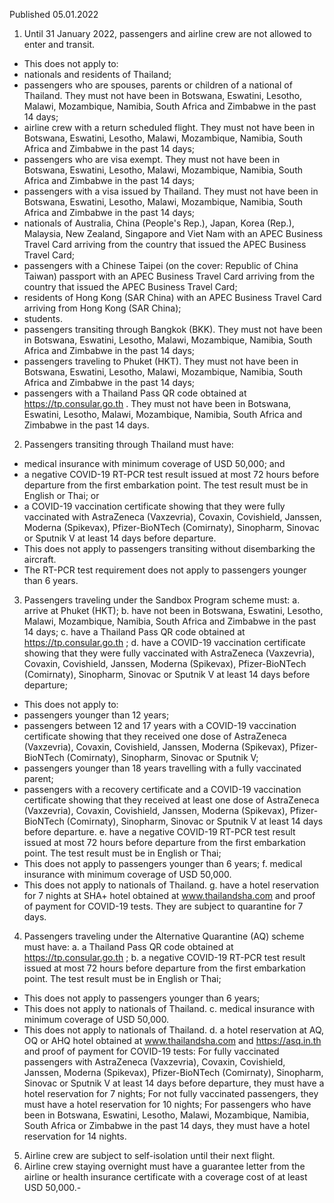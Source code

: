 Published 05.01.2022
1. Until 31 January 2022, passengers and airline crew are not allowed to enter and transit.
- This does not apply to:
- nationals and residents of Thailand;
- passengers who are spouses, parents or children of a national of Thailand. They must not have been in Botswana, Eswatini, Lesotho, Malawi, Mozambique, Namibia, South Africa and Zimbabwe in the past 14 days;
- airline crew with a return scheduled flight. They must not have been in Botswana, Eswatini, Lesotho, Malawi, Mozambique, Namibia, South Africa and Zimbabwe in the past 14 days;
- passengers who are visa exempt. They must not have been in Botswana, Eswatini, Lesotho, Malawi, Mozambique, Namibia, South Africa and Zimbabwe in the past 14 days;
- passengers with a visa issued by Thailand. They must not have been in Botswana, Eswatini, Lesotho, Malawi, Mozambique, Namibia, South Africa and Zimbabwe in the past 14 days;
- nationals of Australia, China (People's Rep.), Japan, Korea (Rep.), Malaysia, New Zealand, Singapore and Viet Nam with an APEC Business Travel Card arriving from the country that issued the APEC Business Travel Card;
- passengers with a Chinese Taipei (on the cover: Republic of China Taiwan) passport with an APEC Business Travel Card arriving from the country that issued the APEC Business Travel Card;
- residents of Hong Kong (SAR China) with an APEC Business Travel Card arriving from Hong Kong (SAR China);
- students.
- passengers transiting through Bangkok (BKK). They must not have been in Botswana, Eswatini, Lesotho, Malawi, Mozambique, Namibia, South Africa and Zimbabwe in the past 14 days;
- passengers traveling to Phuket (HKT). They must not have been in Botswana, Eswatini, Lesotho, Malawi, Mozambique, Namibia, South Africa and Zimbabwe in the past 14 days;
- passengers with a Thailand Pass QR code obtained at <a href="https://tp.consular.go.th">https://tp.consular.go.th</a> . They must not have been in Botswana, Eswatini, Lesotho, Malawi, Mozambique, Namibia, South Africa and Zimbabwe in the past 14 days.
2. Passengers transiting through Thailand must have:
- medical insurance with minimum coverage of USD 50,000; and
- a negative COVID-19 RT-PCR test result issued at most 72 hours before departure from the first embarkation point. The test result must be in English or Thai; or
- a COVID-19 vaccination certificate showing that they were fully vaccinated with AstraZeneca (Vaxzevria), Covaxin, Covishield, Janssen, Moderna (Spikevax), Pfizer-BioNTech (Comirnaty), Sinopharm, Sinovac or Sputnik V at least 14 days before departure.
- This does not apply to passengers transiting without disembarking the aircraft.
- The RT-PCR test requirement does not apply to passengers younger than 6 years.
3. Passengers traveling under the Sandbox Program scheme must:
a. arrive at Phuket (HKT);
b. have not been in Botswana, Eswatini, Lesotho, Malawi, Mozambique, Namibia, South Africa and Zimbabwe in the past 14 days;
c. have a Thailand Pass QR code obtained at <a href="https://tp.consular.go.th">https://tp.consular.go.th</a> ;
d. have a COVID-19 vaccination certificate showing that they were fully vaccinated with AstraZeneca (Vaxzevria), Covaxin, Covishield, Janssen, Moderna (Spikevax), Pfizer-BioNTech (Comirnaty), Sinopharm, Sinovac or Sputnik V at least 14 days before departure;
- This does not apply to:
- passengers younger than 12 years;
- passengers between 12 and 17 years with a COVID-19 vaccination certificate showing that they received one dose of AstraZeneca (Vaxzevria), Covaxin, Covishield, Janssen, Moderna (Spikevax), Pfizer-BioNTech (Comirnaty), Sinopharm, Sinovac or Sputnik V;
- passengers younger than 18 years travelling with a fully vaccinated parent;
- passengers with a recovery certificate and a COVID-19 vaccination certificate showing that they received at least one dose of AstraZeneca (Vaxzevria), Covaxin, Covishield, Janssen, Moderna (Spikevax), Pfizer-BioNTech (Comirnaty), Sinopharm, Sinovac or Sputnik V at least 14 days before departure.
e. have a negative COVID-19 RT-PCR test result issued at most 72 hours before departure from the first embarkation point. The test result must be in English or Thai;
- This does not apply to passengers younger than 6 years;
f. medical insurance with minimum coverage of USD 50,000.
- This does not apply to nationals of Thailand.
g. have a hotel reservation for 7 nights at SHA+ hotel obtained at <a href="http://www.thailandsha.com">www.thailandsha.com</a> and proof of payment for COVID-19 tests. They are subject to quarantine for 7 days.
4. Passengers traveling under the Alternative Quarantine (AQ) scheme must have:
a. a Thailand Pass QR code obtained at <a href="https://tp.consular.go.th">https://tp.consular.go.th</a> ;
b. a negative COVID-19 RT-PCR test result issued at most 72 hours before departure from the first embarkation point. The test result must be in English or Thai;
- This does not apply to passengers younger than 6 years;
- This does not apply to nationals of Thailand.
c. medical insurance with minimum coverage of USD 50,000.
- This does not apply to nationals of Thailand.
d. a hotel reservation at AQ, OQ or AHQ hotel obtained at <a href="http://www.thailandsha.com/">www.thailandsha.com</a> and <a href="https://asq.in.th/">https://asq.in.th</a> and proof of payment for COVID-19 tests:
For fully vaccinated passengers with AstraZeneca (Vaxzevria), Covaxin, Covishield, Janssen, Moderna (Spikevax), Pfizer-BioNTech (Comirnaty), Sinopharm, Sinovac or Sputnik V at least 14 days before departure, they must have a hotel reservation for 7 nights;
For not fully vaccinated passengers, they must have a hotel reservation for 10 nights;
For passengers who have been in Botswana, Eswatini, Lesotho, Malawi, Mozambique, Namibia, South Africa or Zimbabwe in the past 14 days, they must have a hotel reservation for 14 nights.
5. Airline crew are subject to self-isolation until their next flight.
6. Airline crew staying overnight must have a guarantee letter from the airline or health insurance certificate with a coverage cost of at least USD 50,000.-